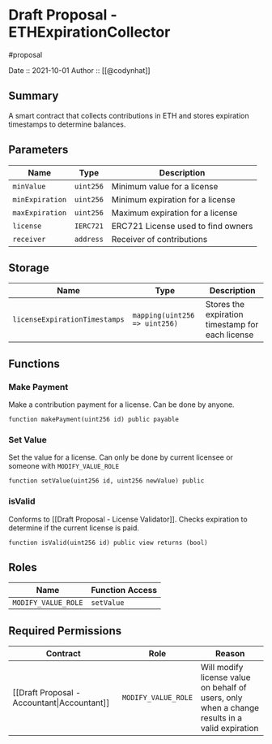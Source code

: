 # Draft Proposal - ETHExpirationCollector
#proposal

Date :: 2021-10-01
Author :: [[@codynhat]]

## Summary
A smart contract that collects contributions in ETH and stores expiration timestamps to determine balances.

## Parameters
| Name            | Type      | Description                        |
| --------------- | --------- | ---------------------------------- |
| `minValue`      | `uint256` | Minimum value for a license        |
| `minExpiration` | `uint256` | Minimum expiration for a license   |
| `maxExpiration` | `uint256` | Maximum expiration for a license   |
| `license`       | `IERC721` | ERC721 License used to find owners |
| `receiver`      | `address` | Receiver of contributions          |

## Storage
| Name                          | Type                          | Description                                      |
| ----------------------------- | ----------------------------- | ------------------------------------------------ |
| `licenseExpirationTimestamps` | `mapping(uint256 => uint256)` | Stores the expiration timestamp for each license |

## Functions

### Make Payment
Make a contribution payment for a license. Can be done by anyone.

```
function makePayment(uint256 id) public payable
```

### Set Value
Set the value for a license. Can only be done by current licensee or someone with `MODIFY_VALUE_ROLE`

```
function setValue(uint256 id, uint256 newValue) public
```

### isValid
Conforms to [[Draft Proposal - License Validator]]. Checks expiration to determine if the current license is paid.

```
function isValid(uint256 id) public view returns (bool)
```

## Roles
| Name                | Function Access    |
| ------------------- | ------------------ |
| `MODIFY_VALUE_ROLE` | `setValue`      |

## Required Permissions
| Contract                                    | Role                | Reason |
| ------------------------------------------- | ------------------- | ------ |
| [[Draft Proposal - Accountant\|Accountant]] | `MODIFY_VALUE_ROLE` | Will modify license value on behalf of users, only when a change results in a valid expiration       |
